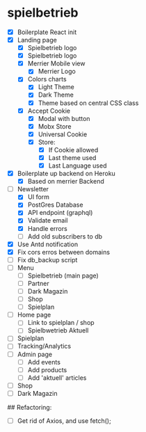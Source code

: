 # spielbetrieb

- [x] Boilerplate React init
- [x] Landing page
  - [x] Spielbetrieb logo
  - [x] Spielbetrieb logo
  - [x] Merrier Mobile view
    - [x] Merrier Logo
  - [x] Colors charts
    - [x] Light Theme
    - [x] Dark Theme
    - [x] Theme based on central CSS class
  - [x] Accept Cookie
    - [x] Modal with button
    - [x] Mobx Store
    - [x] Universal Cookie
    - [x] Store:
      - [x] If Cookie allowed
      - [x] Last theme used
      - [x] Last Language used
- [x] Boilerplate up backend on Heroku
  - [x] Based on merrier Backend
- [ ] Newsletter 
  - [x] UI form
  - [x] PostGres Database
  - [x] API endpoint (graphql)
  - [x] Validate email
  - [x] Handle errors
  - [ ] Add old subscribers to db
- [x] Use Antd notification
- [x] Fix cors erros between domains
- [ ] Fix db_backup script
- [ ] Menu
  - [ ] Spielbetrieb (main page)
  - [ ] Partner
  - [ ] Dark Magazin
  - [ ] Shop
  - [ ] Spielplan
- [ ] Home page
  - [ ] Link to spielplan / shop 
  - [ ] Spielbwetrieb Aktuell
- [ ] Spielplan
- [ ] Tracking/Analytics
- [ ] Admin page
  - [ ] Add events
  - [ ] Add products
  - [ ] Add 'aktuell' articles
- [ ] Shop
- [ ] Dark Magazin

## Refactoring:
- [ ] Get rid of Axios, and use fetch();
